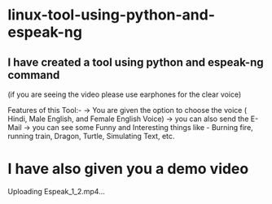 # linux-tool-using-python-and-espeak-ng

## I have created a tool using python and espeak-ng command
(if you are seeing the video please use earphones for the clear voice)

Features of this Tool:-
-> You are given the option to choose the voice ( Hindi, Male English, and Female English Voice)
-> you can also send the E-Mail
-> you can see some Funny and Interesting things like - Burning fire, running train, Dragon, Turtle, Simulating Text, etc.

# I have also given you a demo video

Uploading Espeak_1_2.mp4…

 
